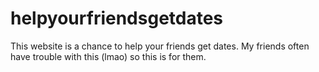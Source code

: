 # helpyourfriendsgetdates
This website is a chance to help your friends get dates. My friends often have trouble with this (lmao) so this is for them.
